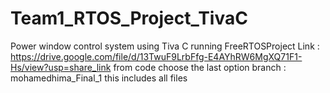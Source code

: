 # Team1_RTOS_Project_TivaC
Power window control system using Tiva C running FreeRTOSProject Link : https://drive.google.com/file/d/13TwuF9LrbFfg-E4AYhRW6MgXQ71F1-Hs/view?usp=share_link
from code choose the last option branch : mohamedhima_Final_1 this includes all files
